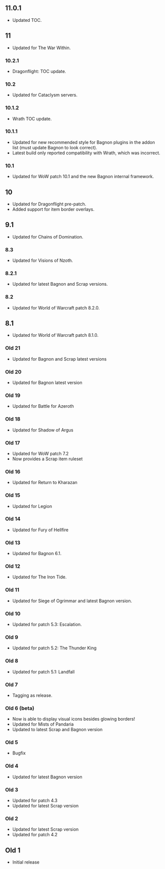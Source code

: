 ## 11.0.1
* Updated TOC.
  
## 11
* Updated for The War Within.

### 10.2.1
* Dragonflight: TOC update.

### 10.2
* Updated for Cataclysm servers.

### 10.1.2
* Wrath TOC update.

### 10.1.1
* Updated for new recommended style for Bagnon plugins in the addon list (must update Bagnon to look correct).
* Latest build only reported compatibility with Wrath, which was incorrect.

### 10.1
* Updated for WoW patch 10.1 and the new Bagnon internal framework.
 
## 10
* Updated for Dragonflight pre-patch.
* Added support for item border overlays.

## 9.1
* Updated for Chains of Domination.

### 8.3
* Updated for Visions of Nzoth.

### 8.2.1
* Updated for latest Bagnon and Scrap versions.

### 8.2
* Updated for World of Warcraft patch 8.2.0.

## 8.1
* Updated for World of Warcraft patch 8.1.0.

### Old 21
* Updated for Bagnon and Scrap latest versions

### Old 20
* Updated for Bagnon latest version

### Old 19
* Updated for Battle for Azeroth

### Old 18
* Updated for Shadow of Argus

### Old 17
* Updated for WoW patch 7.2
* Now provides a Scrap item ruleset

### Old 16
* Updated for Return to Kharazan

### Old 15
* Updated for Legion

### Old 14
* Updated for Fury of Hellfire

### Old 13
* Updated for Bagnon 6.1.

### Old 12
* Updated for The Iron Tide.

### Old 11
* Updated for Siege of Ogrimmar and latest Bagnon version.

### Old 10
* Updated for patch 5.3: Escalation.

### Old 9
* Updated for patch 5.2: The Thunder King

### Old 8
* Updated for patch 5.1: Landfall

### Old 7
* Tagging as release.

### Old 6 (beta)
* Now is able to display visual icons besides glowing borders!
* Updated for Mists of Pandaria
* Updated to latest Scrap and Bagnon version

### Old 5
* Bugfix

### Old 4
* Updated for latest Bagnon version

### Old 3
* Updated for patch 4.3
* Updated for latest Scrap version

### Old 2
* Updated for latest Scrap version
* Updated for patch 4.2

## Old 1
* Initial release
